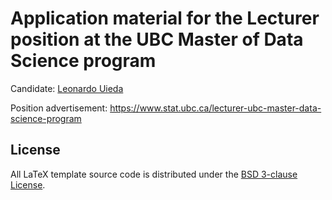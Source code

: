 # Application material for the Lecturer position at the UBC Master of Data Science program

Candidate: [Leonardo Uieda](http://www.leouieda.com/)

Position advertisement: https://www.stat.ubc.ca/lecturer-ubc-master-data-science-program




## License

All LaTeX template source code is distributed under the [BSD 3-clause
License](https://opensource.org/licenses/BSD-3-Clause).
